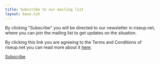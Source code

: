 ```yaml
---
title: Subscribe to our mailing list
layout: base.njk
---
```

By clicking "Subscribe" you will be directed to our newsletter in riseup.net, where you can join the mailing list to get updates on the situation.

By clicking this link you are agreeing to the Terms and Conditions of riseup.net you can read more about it <a href="https://riseup.net/tos" target="_blank" rel="noopener noreferrer" id="text-links">here</a>.

<a class="f6 link dim ba bw1 ph3 pv2 mb2 dib black" href="https://lists.riseup.net/www/subscribe/freeolabini" target="_blank" rel="noopener noreferrer" id="subscribe-button">
  Subscribe
</a>
